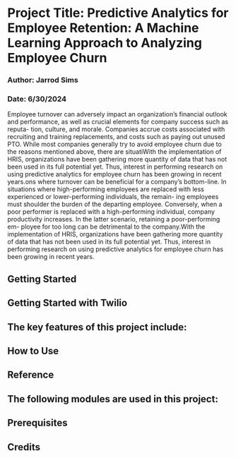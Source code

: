 # Project Title: Predictive Analytics for Employee Retention: A Machine Learning Approach to Analyzing Employee Churn
### Author: Jarrod Sims
### Date: 6/30/2024

Employee turnover can adversely impact an organization’s financial outlook and performance, as well as crucial elements for company success such as reputa- tion, culture, and morale. Companies accrue costs associated with recruiting and training replacements, and costs such as paying out unused PTO. While most companies generally try to avoid employee churn due to the reasons mentioned above, there are situatiWith the implementation of HRIS, organizations have been gathering more quantity of data that has not been used in its full potential yet. Thus, interest in performing research on using predictive  analytics for employee churn has been growing in recent years.ons where turnover can be beneficial for a company’s bottom-line. In situations where high-performing employees are replaced with less experienced or lower-performing individuals, the remain- ing employees must shoulder the burden of the departing employee. Conversely, when a poor performer is replaced with a high-performing individual, company productivity increases. In the latter scenario, retaining a poor-performing em- ployee for too long can be detrimental to the company.With the implementation of HRIS, organizations have been gathering more quantity of data that has not been used in its full potential yet. Thus, interest in performing research on using predictive  analytics for employee churn has been growing in recent years.

## Getting Started

## Getting Started with Twilio

## The key features of this project include:

## How to Use

## Reference

## The following modules are used in this project:

## Prerequisites

## Credits